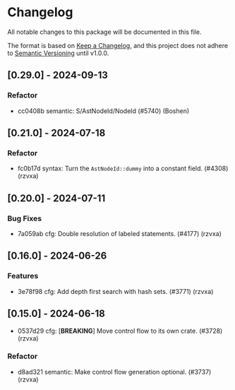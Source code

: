 # Changelog

All notable changes to this package will be documented in this file.

The format is based on [Keep a Changelog](https://keepachangelog.com/en/1.0.0/),
and this project does not adhere to
[Semantic Versioning](https://semver.org/spec/v2.0.0.html) until v1.0.0.

## [0.29.0] - 2024-09-13

### Refactor

-   cc0408b semantic: S/AstNodeId/NodeId (#5740) (Boshen)

## [0.21.0] - 2024-07-18

### Refactor

-   fc0b17d syntax: Turn the `AstNodeId::dummy` into a constant field. (#4308)
    (rzvxa)

## [0.20.0] - 2024-07-11

### Bug Fixes

-   7a059ab cfg: Double resolution of labeled statements. (#4177) (rzvxa)

## [0.16.0] - 2024-06-26

### Features

-   3e78f98 cfg: Add depth first search with hash sets. (#3771) (rzvxa)

## [0.15.0] - 2024-06-18

-   0537d29 cfg: [**BREAKING**] Move control flow to its own crate. (#3728)
    (rzvxa)

### Refactor

-   d8ad321 semantic: Make control flow generation optional. (#3737) (rzvxa)

